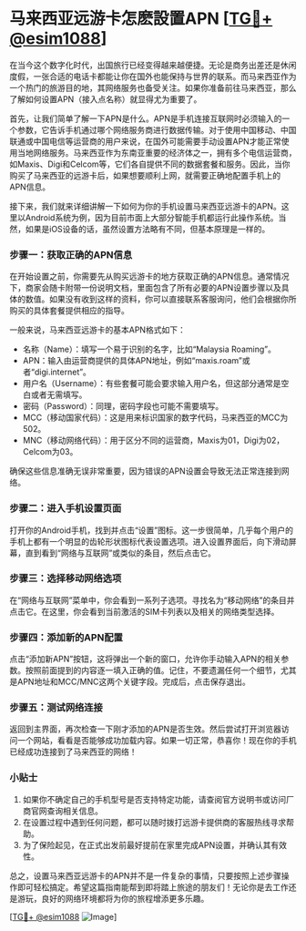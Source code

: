 # 马来西亚远游卡怎麽設置APN [[TG💪+ @esim1088](https://t.me/s/esim1088)]

在当今这个数字化时代，出国旅行已经变得越来越便捷。无论是商务出差还是休闲度假，一张合适的电话卡都能让你在国外也能保持与世界的联系。而马来西亚作为一个热门的旅游目的地，其网络服务也备受关注。如果你准备前往马来西亚，那么了解如何设置APN（接入点名称）就显得尤为重要了。

首先，让我们简单了解一下APN是什么。APN是手机连接互联网时必须输入的一个参数，它告诉手机通过哪个网络服务商进行数据传输。对于使用中国移动、中国联通或中国电信等运营商的用户来说，在国外可能需要手动设置APN才能正常使用当地网络服务。马来西亚作为东南亚重要的经济体之一，拥有多个电信运营商，如Maxis、Digi和Celcom等，它们各自提供不同的数据套餐和服务。因此，当你购买了马来西亚的远游卡后，如果想要顺利上网，就需要正确地配置手机上的APN信息。

接下来，我们就来详细讲解一下如何为你的手机设置马来西亚远游卡的APN。这里以Android系统为例，因为目前市面上大部分智能手机都运行此操作系统。当然，如果是iOS设备的话，虽然设置方法略有不同，但基本原理是一样的。

### 步骤一：获取正确的APN信息

在开始设置之前，你需要先从购买远游卡的地方获取正确的APN信息。通常情况下，商家会随卡附带一份说明文档，里面包含了所有必要的APN设置步骤以及具体的数值。如果没有收到这样的资料，你可以直接联系客服询问，他们会根据你所购买的具体套餐提供相应的指导。

一般来说，马来西亚远游卡的基本APN格式如下：
- 名称（Name）：填写一个易于识别的名字，比如“Malaysia Roaming”。
- APN：输入由运营商提供的具体APN地址，例如“maxis.roam”或者“digi.internet”。
- 用户名（Username）：有些套餐可能会要求输入用户名，但这部分通常是空白或者无需填写。
- 密码（Password）：同理，密码字段也可能不需要填写。
- MCC（移动国家代码）：这是用来标识国家的数字代码，马来西亚的MCC为502。
- MNC（移动网络代码）：用于区分不同的运营商，Maxis为01，Digi为02，Celcom为03。

确保这些信息准确无误非常重要，因为错误的APN设置会导致无法正常连接到网络。

### 步骤二：进入手机设置页面

打开你的Android手机，找到并点击“设置”图标。这一步很简单，几乎每个用户的手机上都有一个明显的齿轮形状图标代表设置选项。进入设置界面后，向下滑动屏幕，直到看到“网络与互联网”或类似的条目，然后点击它。

### 步骤三：选择移动网络选项

在“网络与互联网”菜单中，你会看到一系列子选项。寻找名为“移动网络”的条目并点击它。在这里，你会看到当前激活的SIM卡列表以及相关的网络类型选择。

### 步骤四：添加新的APN配置

点击“添加新APN”按钮，这将弹出一个新的窗口，允许你手动输入APN的相关参数。按照前面提到的内容逐一填入正确的值。记住，不要遗漏任何一个细节，尤其是APN地址和MCC/MNC这两个关键字段。完成后，点击保存退出。

### 步骤五：测试网络连接

返回到主界面，再次检查一下刚才添加的APN是否生效。然后尝试打开浏览器访问一个网站，看看是否能够成功加载内容。如果一切正常，恭喜你！现在你的手机已经成功连接到了马来西亚的网络！

### 小贴士

1. 如果你不确定自己的手机型号是否支持特定功能，请查阅官方说明书或访问厂商官网查询相关信息。
2. 在设置过程中遇到任何问题，都可以随时拨打远游卡提供商的客服热线寻求帮助。
3. 为了保险起见，在正式出发前最好提前在家里完成APN设置，并确认其有效性。

总之，设置马来西亚远游卡的APN并不是一件复杂的事情，只要按照上述步骤操作即可轻松搞定。希望这篇指南能帮到即将踏上旅途的朋友们！无论你是去工作还是游玩，良好的网络环境都将为你的旅程增添更多乐趣。

[[TG💪+ @esim1088](https://t.me/s/esim1088) ![Image](https://i.postimg.cc/4NQfJmqS/Snipaste-2025-05-13-00-14-12.png)]